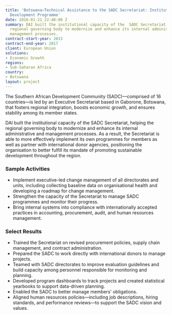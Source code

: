 ```yaml
---
title: 'Botswana—Technical Assistance to the SADC Secretariat: Institutional Capacity
  Development Programme'
date: 2016-01-21 22:40:00 Z
summary: DAI built the institutional capacity of the  SADC Secretariat, helping the
  regional governing body to modernize and enhance its internal administrative and
  management processes.
contract-start-year: 2013
contract-end-year: 2017
client: European Union
solutions:
- Economic Growth
regions:
- Sub-Saharan Africa
country:
- Botswana
layout: project
---
```


The Southern African Development Community (SADC)—comprised of 16 countries—is led by an Executive Secretariat based in Gaborone, Botswana, that fosters regional integration, boosts economic growth, and ensures stability among its member states.

DAI built the institutional capacity of the SADC Secretariat, helping the regional governing body to modernize and enhance its internal administrative and management processes. As a result, the Secretariat is able to more effectively implement its own programmes for members as well as partner with international donor agencies, positioning the organisation to better fulfill its mandate of promoting sustainable development throughout the region.

### Sample Activities

* Implement executive-led change management of all directorates and units, including collecting baseline data on organisational health and developing a roadmap for change management.
* Strengthen the capacity of the Secretariat to manage SADC programmes and monitor their progress.
* Bring internal systems into compliance with internationally accepted practices in accounting, procurement, audit, and human resources management.

### Select Results

* Trained the Secretariat on revised procurement policies, supply chain management, and contract administration.
* Prepared the SADC to work directly with international donors to manage projects.
* Teamed with SADC directorates to improve evaluation guidelines and build capacity among personnel responsible for monitoring and planning.
* Developed program dashboards to track projects and created statistical yearbooks to support data-driven planning.
* Enabled the SADC to better manage members' obligations.
* Aligned human resources policies—including job descriptions, hiring standards, and performance reviews—to support the SADC vision and values.
